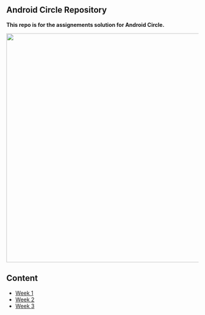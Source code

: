 ## Android Circle Repository

**This repo is for the assignements solution for Android Circle.** 

 
 <p align="center">
 <img src="https://user-images.githubusercontent.com/105871085/193676968-3e250b8c-10f3-463a-8f0e-d089a648083b.png" width="600" height="600">
 </p>


 ## Content
 - [Week 1](https://github.com/CATReloaded/Android-Cricle-Tasks/tree/master/Weeks/Week%201)
 - [Week 2](https://github.com/CATReloaded/Android-Cricle-Tasks/tree/master/Weeks/Week%202)
 - [Week 3](https://github.com/CATReloaded/Android-Cricle-Tasks/tree/master/Weeks/Week%203)
